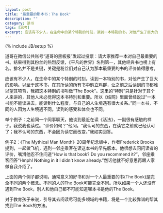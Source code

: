 ```yaml
---
layout: post
title: "最重要的那本书：The Book"
description: ""
category: 读书
tags: [思考]
excerpt: 应该有不少人，在生命中的某个特别的时刻，读到一本特别的书，对他产生了巨大的影响。以至于这本书，在其所读的所有书中鹤立鸡群，让之前之后读到的书都难以望其项背，我把这本特别的书叫做“The Book”。
---
```

{% include JB/setup %}

道哥在微信公共账号“道哥的黑板报”发起过投票：请大家推荐一本对自己最重要的书。结果得到其粉丝的热烈反馈，《平凡的世界》名列第一，其他经典书也榜上有名。排名并不是关键，关键是粉丝们对自己认为那本最重要的书的评价值得思考。

应该有不少人，在生命中的某个特别的时刻，读到一本特别的书，对他产生了巨大的影响。以至于这本书，在其所读的所有书中鹤立鸡群，让之前之后读到的书都难以望其项背，我把这本特别的书叫做“The Book”。这里的“特别”只是针对于其个人来讲的，其他人未必觉得这本书特别和重要。所以《结网》里面曾经说过“一本书能不能读进去，能读到什么程度，与自己的人生境遇有很大关系。”同一本书，不同的人因为人生境遇不同，读到的感受和体会也不同。

举个例子：之前同一个同事聊天，他谈到最近在读《活法》，一副很有感触的样子。我说我也读过。“评价如何？”他问。“我认可的东西，在读它之前就已经认可了；我不认可的东西，不会因为读它而改变。”我如实回答。

例子2：《The Mythical Man Month》20周年纪念版中，作者Frederick Brooks提到，一起做飞机，遇到一邻座乘客在读这本书的早先版本。他很想去问问读者的评价，嘴滑他忍不住问道“How is that book? Do you recommend it?”，邻座乘客回答“Hmph! Nothing in it I didn't know already.”然话他就不好意思再跟人家做自我介绍了。

上面的两个例子都说明，通常意义的好书和对一个人最重要的书(The Book)是完全不同的两个概念。不同的人的The Book可能完全不同。所以如果一个人还没有遇到The Book，别人和他自己都不可能知道哪本书是他的The Book。

对于教育孩子来说，引导其去阅读尽可能多领域的书籍，将是一个比较靠谱的帮其找到The Book的方法。




